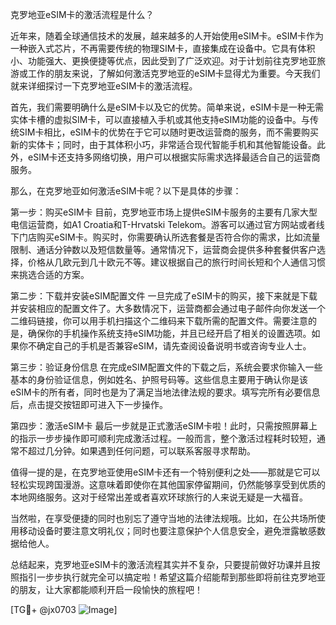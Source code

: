 克罗地亚eSIM卡的激活流程是什么？

近年来，随着全球通信技术的发展，越来越多的人开始使用eSIM卡。eSIM卡作为一种嵌入式芯片，不再需要传统的物理SIM卡，直接集成在设备中。它具有体积小、功能强大、更换便捷等优点，因此受到了广泛欢迎。对于计划前往克罗地亚旅游或工作的朋友来说，了解如何激活克罗地亚的eSIM卡显得尤为重要。今天我们就来详细探讨一下克罗地亚eSIM卡的激活流程。

首先，我们需要明确什么是eSIM卡以及它的优势。简单来说，eSIM卡是一种无需实体卡槽的虚拟SIM卡，可以直接植入手机或其他支持eSIM功能的设备中。与传统SIM卡相比，eSIM卡的优势在于它可以随时更改运营商的服务，而不需要购买新的实体卡；同时，由于其体积小巧，非常适合现代智能手机和其他智能设备。此外，eSIM卡还支持多网络切换，用户可以根据实际需求选择最适合自己的运营商服务。

那么，在克罗地亚如何激活eSIM卡呢？以下是具体的步骤：

第一步：购买eSIM卡
目前，克罗地亚市场上提供eSIM卡服务的主要有几家大型电信运营商，如A1 Croatia和T-Hrvatski Telekom。游客可以通过官方网站或者线下门店购买eSIM卡。购买时，你需要确认所选套餐是否符合你的需求，比如流量限制、通话分钟数以及短信数量等。通常情况下，运营商会提供多种套餐供客户选择，价格从几欧元到几十欧元不等。建议根据自己的旅行时间长短和个人通信习惯来挑选合适的方案。

第二步：下载并安装eSIM配置文件
一旦完成了eSIM卡的购买，接下来就是下载并安装相应的配置文件了。大多数情况下，运营商都会通过电子邮件向你发送一个二维码链接，你可以用手机扫描这个二维码来下载所需的配置文件。需要注意的是，确保你的手机操作系统支持eSIM功能，并且已经开启了相关的设置选项。如果你不确定自己的手机是否兼容eSIM，请先查阅设备说明书或咨询专业人士。

第三步：验证身份信息
在完成eSIM配置文件的下载之后，系统会要求你输入一些基本的身份验证信息，例如姓名、护照号码等。这些信息主要用于确认你是该eSIM卡的所有者，同时也是为了满足当地法律法规的要求。填写完所有必要信息后，点击提交按钮即可进入下一步操作。

第四步：激活eSIM卡
最后一步就是正式激活eSIM卡啦！此时，只需按照屏幕上的指示一步步操作即可顺利完成激活过程。一般而言，整个激活过程耗时较短，通常不超过几分钟。如果遇到任何问题，可以联系客服寻求帮助。

值得一提的是，在克罗地亚使用eSIM卡还有一个特别便利之处——那就是它可以轻松实现跨国漫游。这意味着即使你在其他国家停留期间，仍然能够享受到优质的本地网络服务。这对于经常出差或者喜欢环球旅行的人来说无疑是一大福音。

当然啦，在享受便捷的同时也别忘了遵守当地的法律法规哦。比如，在公共场所使用移动设备时要注意文明礼仪；同时也要注意保护个人信息安全，避免泄露敏感数据给他人。

总结起来，克罗地亚eSIM卡的激活流程其实并不复杂，只要提前做好功课并且按照指引一步步执行就完全可以搞定啦！希望这篇介绍能帮到那些即将前往克罗地亚的朋友，让大家都能顺利开启一段愉快的旅程吧！

[TG💪+ @jx0703 ![Image](https://github.com/user-attachments/assets/dbca1d08-cadb-493c-b0ec-ad6f7a83f270)]